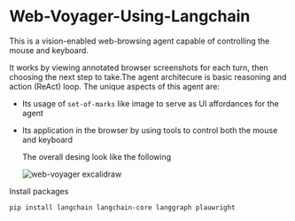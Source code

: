 # Web-Voyager-Using-Langchain
This is a vision-enabled web-browsing agent capable of controlling the mouse and keyboard.

It works by viewing annotated browser screenshots for each turn, then choosing the next step to take.The agent architecure is basic reasoning and action (ReAct) loop. The unique aspects of this  agent are:
- Its usage of ```set-of-marks``` like image to serve as UI affordances for the agent
- Its application in the browser by using tools to control both the mouse and keyboard

  The overall desing look like the following

  ![web-voyager excalidraw](https://github.com/Kevin7744/Web-Voyager-Using-Langchain/assets/105924200/37bb481b-1594-419a-a1dc-f87691e36af1)


Install packages
```
pip install langchain langchain-core langgraph plauwright
```

